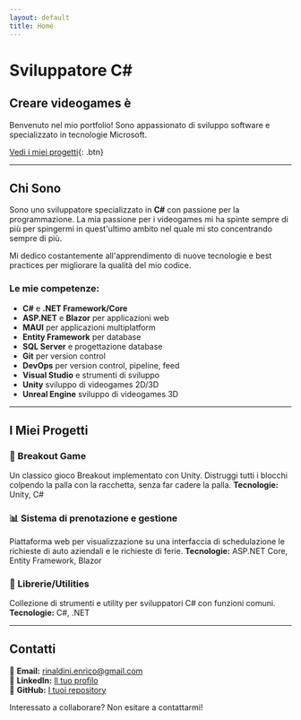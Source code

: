 ```yaml
---
layout: default
title: Home
---
```


# Sviluppatore C# 
## Creare videogames è 

Benvenuto nel mio portfolio! Sono appassionato di sviluppo software e specializzato in tecnologie Microsoft.

[Vedi i miei progetti](#progetti){: .btn}

---

## Chi Sono

Sono uno sviluppatore specializzato in **C#** con passione per la programmazione.
La mia passione per i videogames mi ha spinte sempre di più per spingermi in quest'ultimo ambito nel quale mi sto concentrando sempre di più. 

Mi dedico costantemente all'apprendimento di nuove tecnologie e best practices per migliorare la qualità del mio codice.

### Le mie competenze:

- **C#** e **.NET Framework/Core**
- **ASP.NET** e **Blazor** per applicazioni web
- **MAUI** per applicazioni multiplatform
- **Entity Framework** per database
- **SQL Server** e progettazione database
- **Git** per version control
- **DevOps** per version control, pipeline, feed
- **Visual Studio** e strumenti di sviluppo
- **Unity** sviluppo di videogames 2D/3D
- **Unreal Engine** sviluppo di videogames 3D

---

## I Miei Progetti

### 🏪 Breakout Game
Un classico gioco Breakout implementato con Unity. Distruggi tutti i blocchi colpendo la palla con la racchetta, senza far cadere la palla.
**Tecnologie:** Unity, C#

### 📊 Sistema di prenotazione e gestione 
Piattaforma web per visualizzazione su una interfaccia di schedulazione le richieste di auto aziendali e le richieste di ferie.
**Tecnologie:** ASP.NET Core, Entity Framework, Blazor 

### 🔧 Librerie/Utilities
Collezione di strumenti e utility per sviluppatori C# con funzioni comuni.
**Tecnologie:** C#, .NET

---

## Contatti

📧 **Email:** rinaldini.enrico@gmail.com  
💼 **LinkedIn:** [Il tuo profilo](https://linkedin.com/in/enrico-rinaldini-a8020a80/)  
🐙 **GitHub:** [I tuoi repository](https://github.com/rinaldinie)

Interessato a collaborare? Non esitare a contattarmi!